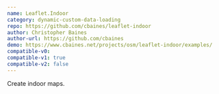 ```yaml
---
name: Leaflet.Indoor
category: dynamic-custom-data-loading
repo: https://github.com/cbaines/leaflet-indoor
author: Christopher Baines
author-url: https://github.com/cbaines
demo: https://www.cbaines.net/projects/osm/leaflet-indoor/examples/
compatible-v0:
compatible-v1: true
compatible-v2: false
---
```


Create indoor maps.
